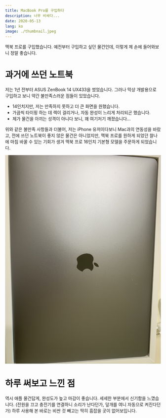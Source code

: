 ```yaml
---
title: MacBook Pro를 구입하다
description: 너무 비싸다...
date: 2020-05-13
lang: ko
image: ./thumbnail.jpeg
---
```


맥북 프로를 구입했습니다. 예전부터 구입하고 싶던 물건인데, 이렇게 제 손에 들어와보니 정말 좋습니다.

# 과거에 쓰던 노트북

저는 1년 전부터 ASUS ZenBook 14 UX433을 썼었습니다. 그러나 막상 개발용으로 구입하고 보니 약간 불만족스러운 점들이 있었습니다.

* 14인치지만, 저는 만족하지 못하고 더 큰 화면을 원했습니다.
* 가끔씩 타이핑 하는 데 렉이 걸리거나, 자동 완성이 느리게 처리되곤 했습니다.
* 제가 물건을 아끼는 성격이 아니다 보니, 꽤 여기저기 깨졌습니다...

위와 같은 불만족 사항들과 더불어, 저는 iPhone 유저이다보니 Mac과의 연동성을 바랐고, 전에 쓰던 노트북이 좋지 않은 물건은 아니었지만, 맥북 프로를 원하게 되었던 찰나에 마침 바꿀 수 있는 기회가 생겨 맥북 프로 16인치 기본형 모델을 주문하게 되었습니다.

![맥북 프로 개봉](./thumbnail.jpeg)

# 하루 써보고 느낀 점
역시 애플 물건답게, 완성도가 높고 마감이 좋습니다. 세세한 부분에서 신기함을 느꼈습니다. (전원을 끄고 충전기를 연결하니 소리가 난다던가, 덮개를 여니 자동으로 켜진다던가) 하루 사용해 본 바로는 비싼 것 빼고는 딱히 흠잡을 곳이 없어보입니다.
